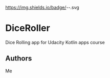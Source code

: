 https://img.shields.io/badge/<LABEL>-<MESSAGE>-<COLOR>.svg

# DiceRoller

Dice Rolling app for Udacity Kotlin apps course

## Authors

Me
